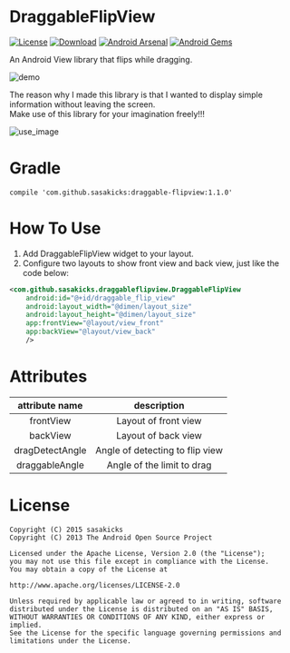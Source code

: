 # DraggableFlipView
[![License](https://img.shields.io/badge/license-Apache%202-blue.svg)](https://www.apache.org/licenses/LICENSE-2.0)
[![Download](https://api.bintray.com/packages/sasakicks/maven/DraggableFlipView/images/download.svg)](https://bintray.com/sasakicks/maven/DraggableFlipView/_latestVersion)
[![Android Arsenal](https://img.shields.io/badge/Android%20Arsenal-DraggableFlipView-brightgreen.svg?style=flat)](http://android-arsenal.com/details/1/2509)
[![Android Gems](http://www.android-gems.com/badge/sasakicks/DraggableFlipView.svg?branch=master)](http://www.android-gems.com/lib/sasakicks/DraggableFlipView)

An Android View library that flips while dragging.

![demo](art/demo.gif)


The reason why I made this library is that I wanted to display simple information without leaving the screen.  
Make use of this library for your imagination freely!!!

![use_image](art/sample_use_image.gif)


# Gradle
```
compile 'com.github.sasakicks:draggable-flipview:1.1.0'
```

# How To Use
1. Add DraggableFlipView widget to your layout.  
2. Configure two layouts to show front view and back view, just like the code below:

```xml
<com.github.sasakicks.draggableflipview.DraggableFlipView
    android:id="@+id/draggable_flip_view"
    android:layout_width="@dimen/layout_size"
    android:layout_height="@dimen/layout_size"
    app:frontView="@layout/view_front"
    app:backView="@layout/view_back"
    />
```

# Attributes

|attribute name|description|
|:-:|:-:|
|frontView|Layout of front view|
|backView|Layout of back view|
|dragDetectAngle|Angle of detecting to flip view|
|draggableAngle|Angle of the limit to drag |

# License
```
Copyright (C) 2015 sasakicks
Copyright (C) 2013 The Android Open Source Project

Licensed under the Apache License, Version 2.0 (the "License");
you may not use this file except in compliance with the License.
You may obtain a copy of the License at

http://www.apache.org/licenses/LICENSE-2.0

Unless required by applicable law or agreed to in writing, software
distributed under the License is distributed on an "AS IS" BASIS,
WITHOUT WARRANTIES OR CONDITIONS OF ANY KIND, either express or implied.
See the License for the specific language governing permissions and
limitations under the License.
